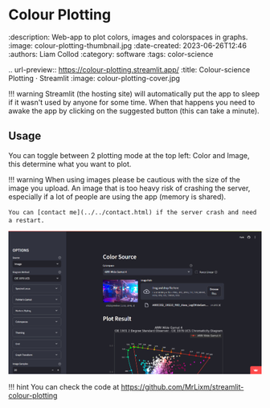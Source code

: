 # Colour Plotting

:description: Web-app to plot colors, images and colorspaces in graphs.
:image: colour-plotting-thumbnail.jpg
:date-created: 2023-06-26T12:46
:authors: Liam Collod
:category: software
:tags: color-science


.. url-preview:: https://colour-plotting.streamlit.app/
    :title: Colour-science Plotting · Streamlit
    :image: colour-plotting-cover.jpg


!!! warning
    Streamlit (the hosting site) will automatically put the app to sleep if it wasn't
    used by anyone for some time. When that happens you need to awake the app by
    clicking on the suggested button (this can take a minute).


## Usage

You can toggle between 2 plotting mode at the top left: Color and Image, this determine
what you want to plot.

!!! warning
    When using images please be cautious with the size of the image you upload.
    An image that is too heavy risk of crashing the server, especially if a lot of
    people are using the app (memory is shared).

    You can [contact me](../../contact.html) if the server crash and need a restart.

![illustrative screenshot of the streamlit app](colour-plotting-cover.jpg)

!!! hint
    You can check the code at <https://github.com/MrLixm/streamlit-colour-plotting>
